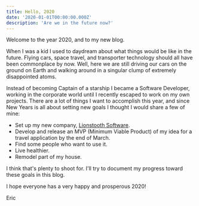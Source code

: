 ```yaml
---
title: Hello, 2020
date: '2020-01-01T00:00:00.000Z'
description: 'Are we in the future now?'
---
```


Welcome to the year 2020, and to my new blog.

When I was a kid I used to daydream about what things would be like in the future. Flying cars, space travel, and transporter technology should all have been commonplace by now. Well, here we are still driving our cars on the ground on Earth and walking around in a singular clump of extremely disappointed atoms.

Instead of becoming Captain of a starship I became a Software Developer, working in the corporate world until I recently escaped to work on my own projects. There are a lot of things I want to accomplish this year, and since New Years is all about setting new goals I thought I would share a few of mine:

-   Set up my new company, [Lionstooth Software](https://lionstoothsoftware.com).
-   Develop and release an MVP (Minimum Viable Product) of my idea for a travel application by the end of March.
-   Find some people who want to use it.
-   Live healthier.
-   Remodel part of my house.

I think that's plenty to shoot for. I'll try to document my progress toward these goals in this blog.

I hope everyone has a very happy and prosperous 2020!

Eric
